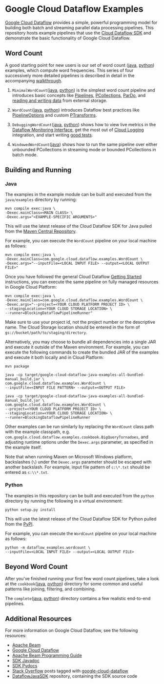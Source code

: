 # Google Cloud Dataflow Examples

[Google Cloud Dataflow](https://cloud.google.com/dataflow/) provides a simple,
powerful programming model for building both batch and streaming parallel data
processing pipelines. This repository hosts example pipelines that use the [Cloud
Dataflow SDK](https://cloud.google.com/dataflow/model/programming-model) and demonstrate the basic functionality of Google Cloud Dataflow. 

## Word Count

A good starting point for new users is our set of
word count ([java](java/examples/src/main/java/com/google/cloud/dataflow/examples), [python](python/dataflow_examples)) examples, which compute word frequencies.  This series of four successively more detailed pipelines is described in detail in the accompanying [walkthrough](https://beam.apache.org/get-started/wordcount-example/).

1. `MinimalWordCount`([java](java/examples/src/main/java/com/google/cloud/dataflow/examples/MinimalWordCount.java), [python](python/dataflow_examples/wordcount_minimal.py)) is the simplest word count pipeline and introduces basic concepts like [Pipelines](https://beam.apache.org/documentation/programming-guide/#pipeline),
[PCollections](https://beam.apache.org/documentation/programming-guide/#pcollection),
[ParDo](https://beam.apache.org/documentation/programming-guide/#transforms-pardo),
and [reading and writing data](https://beam.apache.org/documentation/programming-guide/#io) from external storage.

1. `WordCount`([java](java/examples/src/main/java/com/google/cloud/dataflow/examples/WordCount.java), [python](python/dataflow_examples/wordcount.py)) introduces Dataflow best practices like [PipelineOptions](https://beam.apache.org/documentation/programming-guide/#options) and custom [PTransforms](https://beam.apache.org/documentation/programming-guide/#transforms-composite).

1. `DebuggingWordCount`([java](java/examples/src/main/java/com/google/cloud/dataflow/examples/DebuggingWordCount.java), [python](python/dataflow_examples/wordcount_debugging.py))
shows how to view live metrics in the [Dataflow Monitoring Interface](https://cloud.google.com/dataflow/pipelines/dataflow-monitoring-intf), get the most out of
[Cloud Logging](https://cloud.google.com/dataflow/pipelines/logging) integration, and start writing
[good tests](https://beam.apache.org/documentation/pipelines/test-your-pipeline/).

1. `WindowedWordCount`([java](java/examples/src/main/java/com/google/cloud/dataflow/examples/WindowedWordCount.java)) shows how to run the same pipeline over either unbounded PCollections in streaming mode or bounded PCollections in batch mode.

## Building and Running

### Java

The examples in the example module can be built and executed from the `java/examples` directory by running:

    mvn compile exec:java \
    -Dexec.mainClass=<MAIN CLASS> \
    -Dexec.args="<EXAMPLE-SPECIFIC ARGUMENTS>"

This will use the latest release of the Cloud Dataflow SDK for Java pulled from the
[Maven Central Repository](http://search.maven.org/#search%7Cga%7C1%7Cg%3A%22com.google.cloud.dataflow%22).

For example, you can execute the `WordCount` pipeline on your local machine as follows:

    mvn compile exec:java \
    -Dexec.mainClass=com.google.cloud.dataflow.examples.WordCount \
    -Dexec.args="--inputFile=<LOCAL INPUT FILE> --output=<LOCAL OUTPUT FILE>"

Once you have followed the general Cloud Dataflow
[Getting Started](https://cloud.google.com/dataflow/getting-started) instructions, you can execute
the same pipeline on fully managed resources in Google Cloud Platform:

    mvn compile exec:java \
    -Dexec.mainClass=com.google.cloud.dataflow.examples.WordCount \
    -Dexec.args="--project=<YOUR CLOUD PLATFORM PROJECT ID> \
    --stagingLocation=<YOUR CLOUD STORAGE LOCATION> \
    --runner=BlockingDataflowPipelineRunner"

Make sure to use your project id, not the project number or the descriptive name.
The Cloud Storage location should be entered in the form of
`gs://bucket/path/to/staging/directory`. 

Alternatively, you may choose to bundle all dependencies into a single JAR and
execute it outside of the Maven environment. For example, you can execute the
following commands to create the
bundled JAR of the examples and execute it both locally and in Cloud
Platform:

    mvn package

    java -cp target/google-cloud-dataflow-java-examples-all-bundled-manual_build.jar \
    com.google.cloud.dataflow.examples.WordCount \
    --inputFile=<INPUT FILE PATTERN> --output=<OUTPUT FILE>

    java -cp target/google-cloud-dataflow-java-examples-all-bundled-manual_build.jar \
    com.google.cloud.dataflow.examples.WordCount \
    --project=<YOUR CLOUD PLATFORM PROJECT ID> \
    --stagingLocation=<YOUR CLOUD STORAGE LOCATION> \
    --runner=BlockingDataflowPipelineRunner

Other examples can be run similarly by replacing the `WordCount` class path with the example classpath, e.g.
`com.google.cloud.dataflow.examples.cookbook.BigQueryTornadoes`,
and adjusting runtime options under the `Dexec.args` parameter, as specified in
the example itself. 

Note that when running Maven on Microsoft Windows platform, backslashes (`\`)
under the `Dexec.args` parameter should be escaped with another backslash. For
example, input file pattern of `c:\*.txt` should be entered as `c:\\*.txt`.

### Python

The examples in this repository can be built and executed from the `python`
directory by running the following in a virtual environment:

    python setup.py install

This will use the latest release of the Cloud Dataflow SDK for Python pulled from the
[PyPI](https://pypi.python.org/pypi/google-cloud-dataflow).

For example, you can execute the `WordCount` pipeline on your local machine as follows:

    python -m dataflow_examples.wordcount \
    --inputFile=<LOCAL INPUT FILE> --output=<LOCAL OUTPUT FILE>

## Beyond Word Count

After you've finished running your first few word count pipelines, take a look at the `cookbook`([java](java/examples/src/main/java/com/google/cloud/dataflow/examples/cookbook), [python](python/dataflow_examples/cookbook))
directory for some common and useful patterns like joining, filtering, and combining.

The `complete`([java](java/examples/src/main/java/com/google/cloud/dataflow/examples/complete), [python](python/dataflow_examples/complete))
directory contains a few realistic end-to-end pipelines.

## Additional Resources

For more information on Google Cloud Dataflow, see the following resources:
* [Apache Beam](https://beam.apache.org/)
* [Google Cloud Dataflow](https://cloud.google.com/dataflow/)
* [Apache Beam Programming Guide](https://beam.apache.org/documentation/programming-guide/)
* [SDK Javadoc](https://beam.apache.org/documentation/sdks/javadoc/)
* [SDK Pydocs](https://beam.apache.org/documentation/sdks/pydoc/)
* [Stack Overflow](http://stackoverflow.com/questions/tagged/google-cloud-dataflow)
posts tagged with [google-cloud-dataflow](http://stackoverflow.com/questions/tagged/google-cloud-dataflow)
* [DataflowJavaSDK](https://github.com/GoogleCloudPlatform/DataflowJavaSDK) repository, containing the SDK source code
